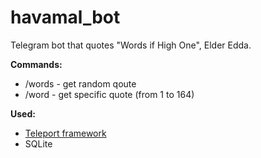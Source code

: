 # havamal_bot

Telegram bot that quotes "Words if High One", Elder Edda.

**Commands:**
- /words - get random qoute
- /word <number> - get specific quote (from 1 to 164) 

**Used:**
- [Teleport framework](https://github.com/nickoala/telepot)
- SQLite

